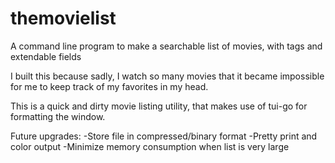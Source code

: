 # themovielist
A command line program to make a searchable list of movies, with tags and extendable fields

I built this because sadly, I watch so many movies that it became impossible for me to keep track of 
my favorites in my head.

This is a quick and dirty movie listing utility, that makes use of tui-go for formatting the window.

Future upgrades:
-Store file in compressed/binary format
-Pretty print and color output
-Minimize memory consumption when list is very large
